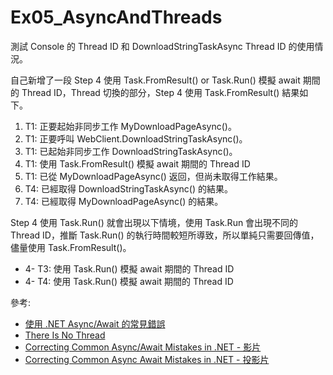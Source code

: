 # Ex05_AsyncAndThreads

測試 Console 的 Thread ID 和 DownloadStringTaskAsync Thread ID 的使用情況。

自己新增了一段 Step 4 使用 Task.FromResult() or Task.Run() 模擬 await 期間的 Thread ID，Thread 切換的部分，Step 4 使用 Task.FromResult() 結果如下。

1. T1: 正要起始非同步工作 MyDownloadPageAsync()。
2. T1: 正要呼叫 WebClient.DownloadStringTaskAsync()。
3. T1: 已起始非同步工作 DownloadStringTaskAsync()。
4. T1: 使用 Task.FromResult() 模擬 await 期間的 Thread ID
5. T1: 已從 MyDownloadPageAsync() 返回，但尚未取得工作結果。
6. T4: 已經取得 DownloadStringTaskAsync() 的結果。
7. T4: 已經取得 MyDownloadPageAsync() 的結果。

Step 4 使用 Task.Run() 就會出現以下情境，使用 Task.Run 會出現不同的 Thread ID，推斷 Task.Run() 的執行時間較短所導致，所以單純只需要回傳值，儘量使用 Task.FromResult()。

- 4- T3: 使用 Task.Run() 模擬 await 期間的 Thread ID  
- 4- T4: 使用 Task.Run() 模擬 await 期間的 Thread ID

參考:
- [使用 .NET Async/Await 的常見錯誤](https://blog.darkthread.net/blog/common-async-await-mistakes)
- [There Is No Thread](https://blog.stephencleary.com/2013/11/there-is-no-thread.html)
- [Correcting Common Async/Await Mistakes in .NET - 影片](https://www.youtube.com/watch?v=J0mcYVxJEl0)
- [Correcting Common Async Await Mistakes in .NET - 投影片](https://www.slideshare.net/secret/M1kWxIKW7q20ku)